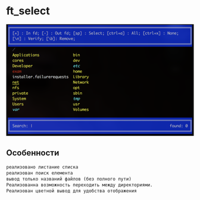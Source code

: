 # ft_select

![alt text](https://github.com/vlobunet/ft_select/blob/master/Screen%20Shot%202018-11-02%20at%2012.48.41%20PM.png)

Особенности
--------------
    реализовано листание списка
    реализован поиск елемента
    вывод только названий файлов (без полного пути)
    Реализованна возможность переходить между директориями.
    Реализован цветной вывод для удобства отображения
  

